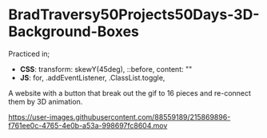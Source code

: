 # BradTraversy50Projects50Days-3D-Background-Boxes
Practiced in;
   *  __CSS__: transform: skewY(45deg), ::before, content: ""
   *  __JS__: for, .addEventListener, .ClassList.toggle, 
   
   A website with a button that break out the gif to 16 pieces and re-connect them by 3D animation.

https://user-images.githubusercontent.com/88559189/215869896-f761ee0c-4765-4e0b-a53a-998697fc8604.mov

